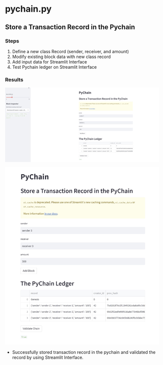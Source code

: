 # pychain.py

## Store a Transaction Record in the Pychain

### Steps
1. Define a new class Record (sender, receiver, and amount)
2. Modify existing block data with new class record
3. Add input data for Streamlit Interface
4. Test Pychain ledger on Streamlit Interface

### Results

![sender2](sender2.jpg)

![sender3](sender3.jpg)

- Successfully stored transaction record in the pychain and validated the record by using Streamlit Interface. 